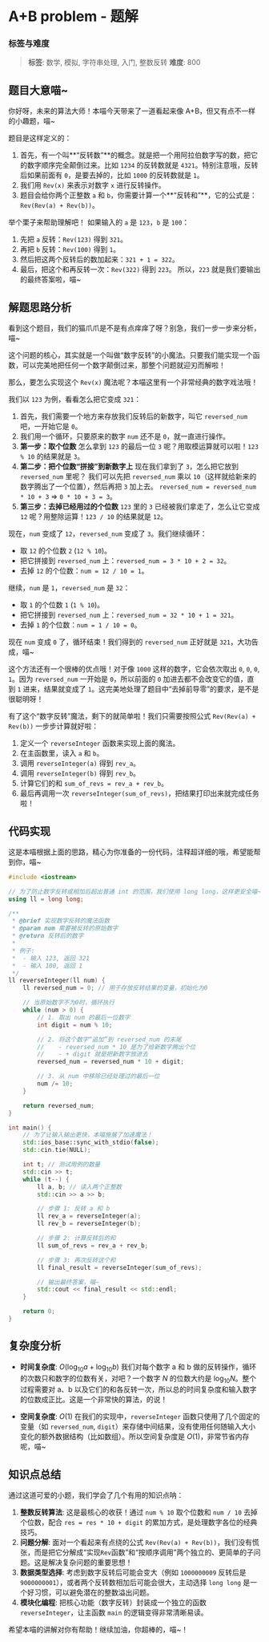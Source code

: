# A+B problem - 题解

### 标签与难度
> **标签**: 数学, 模拟, 字符串处理, 入门, 整数反转
> **难度**: 800

## 题目大意喵~

你好呀，未来的算法大师！本喵今天带来了一道看起来像 A+B，但又有点不一样的小趣题，喵~

题目是这样定义的：
1.  首先，有一个叫**“反转数”**的概念。就是把一个用阿拉伯数字写的数，把它的数字顺序完全颠倒过来。比如 `1234` 的反转数就是 `4321`。特别注意哦，反转后如果前面有 `0`，是要去掉的，比如 `1000` 的反转数就是 `1`。
2.  我们用 `Rev(x)` 来表示对数字 `x` 进行反转操作。
3.  题目会给你两个正整数 `a` 和 `b`，你需要计算一个**“反转和”**，它的公式是：`Rev(Rev(a) + Rev(b))`。

举个栗子来帮助理解吧！
如果输入的 `a` 是 `123`，`b` 是 `100`：
1.  先把 `a` 反转：`Rev(123)` 得到 `321`。
2.  再把 `b` 反转：`Rev(100)` 得到 `1`。
3.  然后把这两个反转后的数加起来：`321 + 1 = 322`。
4.  最后，把这个和再反转一次：`Rev(322)` 得到 `223`。
所以，`223` 就是我们要输出的最终答案啦，喵~

## 解题思路分析

看到这个题目，我们的猫爪爪是不是有点痒痒了呀？别急，我们一步一步来分析，喵~

这个问题的核心，其实就是一个叫做“数字反转”的小魔法。只要我们能实现一个函数，可以完美地把任何一个数字颠倒过来，那整个问题就迎刃而解啦！

那么，要怎么实现这个 `Rev(x)` 魔法呢？本喵这里有一个非常经典的数字戏法哦！

我们以 `123` 为例，看看怎么把它变成 `321`：

1.  首先，我们需要一个地方来存放我们反转后的新数字，叫它 `reversed_num` 吧，一开始它是 `0`。
2.  我们用一个循环，只要原来的数字 `num` 还不是 `0`，就一直进行操作。
3.  **第一步：取个位数**
    怎么拿到 `123` 的最后一位 `3` 呢？用取模运算就可以啦！`123 % 10` 的结果就是 `3`。
4.  **第二步：把个位数“拼接”到新数字上**
    现在我们拿到了 `3`，怎么把它放到 `reversed_num` 里呢？
    我们可以先把 `reversed_num` 乘以 `10`（这样就给新来的数字腾出了一个位置），然后再把 `3` 加上去。
    `reversed_num = reversed_num * 10 + 3`  => `0 * 10 + 3 = 3`。
5.  **第三步：去掉已经用过的个位数**
    `123` 里的 `3` 已经被我们拿走了，怎么让它变成 `12` 呢？用整除运算！`123 / 10` 的结果就是 `12`。

现在，`num` 变成了 `12`，`reversed_num` 变成了 `3`。我们继续循环：

*   取 `12` 的个位数 `2` (`12 % 10`)。
*   把它拼接到 `reversed_num` 上：`reversed_num = 3 * 10 + 2 = 32`。
*   去掉 `12` 的个位数：`num = 12 / 10 = 1`。

继续，`num` 是 `1`，`reversed_num` 是 `32`：

*   取 `1` 的个位数 `1` (`1 % 10`)。
*   把它拼接到 `reversed_num` 上：`reversed_num = 32 * 10 + 1 = 321`。
*   去掉 `1` 的个位数：`num = 1 / 10 = 0`。

现在 `num` 变成 `0` 了，循环结束！我们得到的 `reversed_num` 正好就是 `321`，大功告成，喵~

这个方法还有一个很棒的优点哦！对于像 `1000` 这样的数字，它会依次取出 `0`, `0`, `0`, `1`。因为 `reversed_num` 一开始是 `0`，所以前面的 `0` 加进去都不会改变它的值，直到 `1` 进来，结果就变成了 `1`。这完美地处理了题目中“去掉前导零”的要求，是不是很聪明呀！

有了这个“数字反转”魔法，剩下的就简单啦！我们只需要按照公式 `Rev(Rev(a) + Rev(b))` 一步步计算就好啦：
1.  定义一个 `reverseInteger` 函数来实现上面的魔法。
2.  在主函数里，读入 `a` 和 `b`。
3.  调用 `reverseInteger(a)` 得到 `rev_a`。
4.  调用 `reverseInteger(b)` 得到 `rev_b`。
5.  计算它们的和 `sum_of_revs = rev_a + rev_b`。
6.  最后再调用一次 `reverseInteger(sum_of_revs)`，把结果打印出来就完成任务啦！

## 代码实现

这是本喵根据上面的思路，精心为你准备的一份代码，注释超详细的哦，希望能帮到你，喵~

```cpp
#include <iostream>

// 为了防止数字反转或相加后超出普通 int 的范围，我们使用 long long，这样更安全喵~
using ll = long long;

/**
 * @brief 实现数字反转的魔法函数
 * @param num 需要被反转的原始数字
 * @return 反转后的数字
 * 
 * 例子:
 *  - 输入 123, 返回 321
 *  - 输入 100, 返回 1
 */
ll reverseInteger(ll num) {
    ll reversed_num = 0; // 用于存放反转结果的变量，初始化为0

    // 当原始数字不为0时，循环执行
    while (num > 0) {
        // 1. 取出 num 的最后一位数字
        int digit = num % 10;

        // 2. 将这个数字“追加”到 reversed_num 的末尾
        //    - reversed_num * 10 是为了给新数字腾出个位
        //    - + digit 就是把新数字放进去
        reversed_num = reversed_num * 10 + digit;

        // 3. 从 num 中移除已经处理过的最后一位
        num /= 10;
    }

    return reversed_num;
}

int main() {
    // 为了让输入输出更快，本喵施展了加速魔法！
    std::ios_base::sync_with_stdio(false);
    std::cin.tie(NULL);

    int t; // 测试用例的数量
    std::cin >> t;
    while (t--) {
        ll a, b; // 读入两个正整数
        std::cin >> a >> b;

        // 步骤 1: 反转 a 和 b
        ll rev_a = reverseInteger(a);
        ll rev_b = reverseInteger(b);

        // 步骤 2: 计算反转后的和
        ll sum_of_revs = rev_a + rev_b;

        // 步骤 3: 再次反转这个和
        ll final_result = reverseInteger(sum_of_revs);

        // 输出最终答案，喵~
        std::cout << final_result << std::endl;
    }

    return 0;
}
```

## 复杂度分析

- **时间复杂度**: $O(\log_{10} a + \log_{10} b)$
  我们对每个数字 a 和 b 做的反转操作，循环的次数只和数字的位数有关，对吧？一个数字 $N$ 的位数大约是 $\log_{10} N$。整个过程需要对 a、b 以及它们的和各反转一次，所以总的时间复杂度和输入数字的位数成正比。这是一个非常快的算法，的说！

- **空间复杂度**: $O(1)$
  在我们的实现中，`reverseInteger` 函数只使用了几个固定的变量（如 `reversed_num`, `digit`）来存储中间结果，没有使用任何随输入大小变化的额外数据结构（比如数组）。所以空间复杂度是 $O(1)$，非常节省内存呢，喵~

## 知识点总结

通过这道可爱的小题，我们学会了几个有用的知识点呐：

1.  **整数反转算法**: 这是最核心的收获！通过 `num % 10` 取个位数和 `num / 10` 去掉个位数，配合 `res = res * 10 + digit` 的累加方式，是处理数字各位的经典技巧。
2.  **问题分解**: 面对一个看起来有点绕的公式 `Rev(Rev(a) + Rev(b))`，我们没有慌张，而是把它分解成“实现`Rev`函数”和“按顺序调用”两个独立的、更简单的子问题。这是解决复杂问题的重要思想！
3.  **数据类型选择**: 考虑到数字反转后可能会变大（例如 `1000000009` 反转后是 `9000000001`），或者两个反转数相加后可能会很大，主动选择 `long long` 是一个好习惯，可以避免潜在的整数溢出问题。
4.  **模块化编程**: 把核心功能（数字反转）封装成一个独立的函数 `reverseInteger`，让主函数 `main` 的逻辑变得非常清晰易读。

希望本喵的讲解对你有帮助！继续加油，你超棒的，喵~！